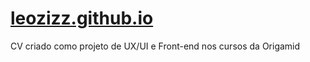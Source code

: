 # [leozizz.github.io](https://leozizz.github.io)
CV criado como projeto de UX/UI e Front-end nos cursos da Origamid

